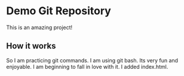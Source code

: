 # Demo Git Repository

This is an amazing project!


## How it works

So I am practicing git commands. I am using git bash. Its very fun and enjoyable. I am beginning to fall in love with it. I added index.html.